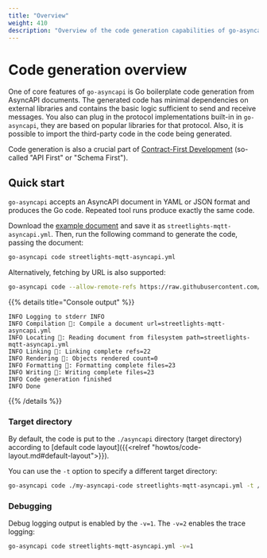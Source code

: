 ```yaml
---
title: "Overview"
weight: 410
description: "Overview of the code generation capabilities of go-asyncapi" 
---
```


# Code generation overview

One of core features of `go-asyncapi` is Go boilerplate code generation from AsyncAPI documents.
The generated code has minimal dependencies on external libraries and contains the basic logic sufficient to
send and receive messages. You also can plug in the protocol implementations built-in in `go-asyncapi`, they are based on
popular libraries for that protocol. Also, it is possible to import the third-party code in the code being generated.

Code generation is also a crucial part of 
[Contract-First Development](https://www.moesif.com/blog/technical/api-development/Mastering-Contract-First-API-Development-Key-Strategies-and-Benefits/)
(so-called "API First" or "Schema First").

## Quick start

`go-asyncapi` accepts an AsyncAPI document in YAML or JSON format and produces the Go code. Repeated tool runs produce
exactly the same code.

Download the [example document](https://github.com/asyncapi/spec/blob/master/examples/streetlights-mqtt-asyncapi.yml) 
and save it as `streetlights-mqtt-asyncapi.yml`. Then, run the following command to generate the code, passing the document:

```bash
go-asyncapi code streetlights-mqtt-asyncapi.yml
```

Alternatively, fetching by URL is also supported:

```bash
go-asyncapi code --allow-remote-refs https://raw.githubusercontent.com/asyncapi/spec/refs/heads/master/examples/streetlights-mqtt-asyncapi.yml
```

{{% details title="Console output" %}}
```console
INFO Logging to stderr INFO
INFO Compilation 🔨: Compile a document url=streetlights-mqtt-asyncapi.yml
INFO Locating 📡: Reading document from filesystem path=streetlights-mqtt-asyncapi.yml
INFO Linking 🔗: Linking complete refs=22
INFO Rendering 🎨: Objects rendered count=0
INFO Formatting 📐: Formatting complete files=23
INFO Writing 📝: Writing complete files=23
INFO Code generation finished
INFO Done
```
{{% /details %}}

### Target directory

By default, the code is put to the `./asyncapi` directory (target directory) according to 
[default code layout]({{<relref "howtos/code-layout.md#default-layout">}}).

You can use the `-t` option to specify a different target directory:

```bash
go-asyncapi code ./my-asyncapi-code streetlights-mqtt-asyncapi.yml -t /tmp/my-asyncapi-code
```



### Debugging

Debug logging output is enabled by the `-v=1`. The `-v=2` enables the trace logging:

```bash
go-asyncapi code streetlights-mqtt-asyncapi.yml -v=1
```